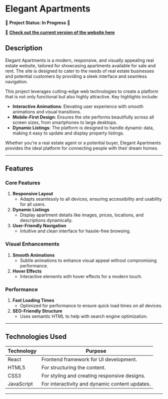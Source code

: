 # Elegant Apartments  

🚧 **Project Status: In Progress** 🚧

🔗 **[Check out the current version of the website here](https://elegant-apartments.netlify.app/)**

## Description  
Elegant Apartments is a modern, responsive, and visually appealing real estate website, tailored for showcasing apartments available for sale and rent. The site is designed to cater to the needs of real estate businesses and potential customers by providing a sleek interface and seamless navigation.  

This project leverages cutting-edge web technologies to create a platform that is not only functional but also highly attractive. Key highlights include:  
- **Interactive Animations**: Elevating user experience with smooth animations and visual transitions.  
- **Mobile-First Design**: Ensures the site performs beautifully across all screen sizes, from smartphones to large desktops.  
- **Dynamic Listings**: The platform is designed to handle dynamic data, making it easy to update and display property listings.  

Whether you're a real estate agent or a potential buyer, Elegant Apartments provides the ideal platform for connecting people with their dream homes.  

---

## Features  

### Core Features  
1. **Responsive Layout**  
   - Adapts seamlessly to all devices, ensuring accessibility and usability for all users.  
2. **Dynamic Listings**  
   - Display apartment details like images, prices, locations, and descriptions dynamically.  
3. **User-Friendly Navigation**  
   - Intuitive and clean interface for hassle-free browsing.  

### Visual Enhancements  
1. **Smooth Animations**  
   - Subtle animations to enhance visual appeal without compromising performance.  
2. **Hover Effects**  
   - Interactive elements with hover effects for a modern touch.  

### Performance  
1. **Fast Loading Times**  
   - Optimized for performance to ensure quick load times on all devices.  
2. **SEO-Friendly Structure**  
   - Uses semantic HTML to help with search engine optimization.  

---

## Technologies Used  

| Technology  | Purpose                              |
|-------------|--------------------------------------|
| React       | Frontend framework for UI development. |
| HTML5       | For structuring the content.         |
| CSS3        | For styling and creating responsive designs. |
| JavaScript  | For interactivity and dynamic content updates. |

---